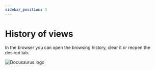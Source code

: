 ```yaml
---
sidebar_position: 3
---
```


# History of views

In the browser you can open the browsing history, clear it or reopen the desired tab.


![Docusaurus logo](/img/docusaurus.png)